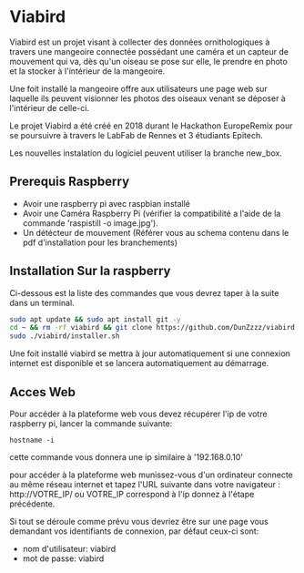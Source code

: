 # Viabird

Viabird est un projet visant à collecter des données ornithologiques à travers une mangeoire connectée possédant une caméra et un capteur de mouvement qui va, dès qu'un oiseau se pose sur elle,
le prendre en photo et la stocker à l'intérieur de la mangeoire.

Une foit installé la mangeoire offre aux utilisateurs une page web sur laquelle ils peuvent visionner les photos des oiseaux venant se déposer à l'intérieur de celle-ci.

Le projet Viabird a été créé en 2018 durant le Hackathon EuropeRemix pour se poursuivre à travers le LabFab de Rennes et 3 étudiants Epitech.

Les nouvelles instalation du logiciel peuvent utiliser la branche new_box.

## Prerequis Raspberry

 - Avoir une raspberry pi avec raspbian installé
 - Avoir une Caméra Raspberry Pi (vérifier la compatibilité a l'aide de la commande 'raspistill -o image.jpg').
 - Un détécteur de mouvement (Référer vous au schema contenu dans le pdf d'installation pour les branchements)

## Installation Sur la raspberry

Ci-dessous est la liste des commandes que vous devrez taper à la suite dans un terminal.
```bash
sudo apt update && sudo apt install git -y
cd ~ && rm -rf viabird && git clone https://github.com/DunZzzz/viabird.git
sudo ./viabird/installer.sh
```

Une foit installé viabird se mettra à jour automatiquement si une connexion internet est disponible et se lancera automatiquement au démarrage.

## Acces Web

Pour accéder à la plateforme web vous devez récupérer l'ip de votre raspberry pi, lancer la commande suivante:
```
hostname -i
```
cette commande vous donnera une ip similaire à '192.168.0.10'

pour accéder à la plateforme web munissez-vous d'un ordinateur connecte au même réseau internet et tapez l'URL suivante dans votre navigateur : http://VOTRE_IP/ ou VOTRE_IP correspond à l'ip donnez à l'étape précédente.

Si tout se déroule comme prévu vous devriez être sur une page vous demandant vos identifiants de connexion, par défaut ceux-ci sont:
 - nom d'utilisateur: viabird
 - mot de passe: viabird
